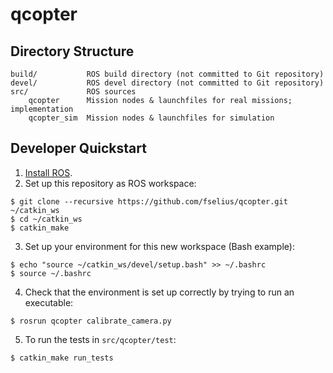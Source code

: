 # qcopter

## Directory Structure

    build/           ROS build directory (not committed to Git repository)
    devel/           ROS devel directory (not committed to Git repository)
    src/             ROS sources
        qcopter      Mission nodes & launchfiles for real missions; implementation
        qcopter_sim  Mission nodes & launchfiles for simulation

## Developer Quickstart

 1. [Install ROS][install-ros].
 2. Set up this repository as ROS workspace:

```
$ git clone --recursive https://github.com/fselius/qcopter.git ~/catkin_ws
$ cd ~/catkin_ws
$ catkin_make
```

 3. Set up your environment for this new workspace (Bash example):

```
$ echo "source ~/catkin_ws/devel/setup.bash" >> ~/.bashrc
$ source ~/.bashrc
```

 4. Check that the environment is set up correctly by trying to run an executable:

```
$ rosrun qcopter calibrate_camera.py
```

 5. To run the tests in `src/qcopter/test`:

```
$ catkin_make run_tests
```


[install-ros]: http://wiki.ros.org/indigo/Installation/Ubuntu
